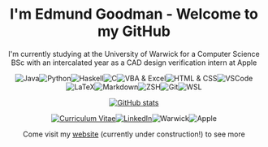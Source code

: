 <h1 align="center"> I'm Edmund Goodman - Welcome to my GitHub</h1>

<p align="center">
    I'm currently studying at the University of Warwick for a Computer Science BSc with an intercalated year as a CAD design verification intern at Apple
</p>

<p align="center" style="display:flex; justify-content: center; flex-wrap: wrap;"><span> </span>
    <img alt="Java" src="https://img.shields.io/badge/Java-ED8B00?style=for-the-badge&logo=java&logoColor=white"/><span> </span>
    <img alt="Python" src="https://img.shields.io/badge/Python-3776AB?style=for-the-badge&logo=python&logoColor=white"/><span> </span>
    <img alt="Haskell" src="https://img.shields.io/badge/Haskell-%235E5086.svg?style=for-the-badge&logo=haskell&logoColor=white"/><span> </span>
    <img alt="C" src="https://img.shields.io/badge/C-%2300599C.svg?&style=for-the-badge&logo=c&logoColor=white"/><span> </span>
    <img alt="VBA & Excel" src="https://img.shields.io/badge/VBA_%26_Excel-217346?style=for-the-badge&logo=microsoft-excel&logoColor=white"/><span> </span>
    <img alt="HTML & CSS" src="https://img.shields.io/badge/HTML_%26_CSS-%23E34F26.svg?style=for-the-badge&logo=html5&logoColor=white"/><span> </span>
    <br/>
    <img alt="VSCode" src="https://img.shields.io/badge/Visual_Studio_Code-0078D4?style=for-the-badge&logo=visual%20studio%20code&logoColor=white"/><span> </span>
    <img alt="LaTeX" src="https://img.shields.io/badge/Latex-%23008080.svg?&style=for-the-badge&logo=latex&logoColor=white"/><span> </span>
    <img alt="Markdown" src="https://img.shields.io/badge/markdown-%23000000.svg?style=for-the-badge&logo=markdown&logoColor=white"/><span> </span>
    <img alt="ZSH" src="https://img.shields.io/badge/ZSH-121011?style=for-the-badge&logo=gnu-bash&logoColor=white"/><span> </span>
    <img alt="Git" src="https://img.shields.io/badge/Git-F05032?style=for-the-badge&logo=git&logoColor=white"/><span> </span>
    <img alt="WSL" src="https://img.shields.io/badge/WSL-FCC624?style=for-the-badge&logo=linux&logoColor=black"><span> </span>
</p>

<p align="center">
    <a href="https://github.com/anuraghazra/github-readme-stats">
        <img alt="GitHub stats" src="https://github-readme-stats.vercel.app/api?username=EdmundGoodman&count_private=true&show_icons=true">
    </a>
</p>

<p align="center" style="display:flex; justify-content: center; flex-wrap: wrap;"><span> </span>
    <a href="https://raw.githubusercontent.com/EdmundGoodman/EdmundGoodman/master/edmundGoodmanCV.pdf">
        <img alt="Curriculum Vitae" src="https://img.shields.io/badge/Curriculum_Vitae-DC143C.svg?style=for-the-badge"><span> </span>
    </a>
    <a href="https://www.linkedin.com/in/edmundgoodman/">
        <img alt="LinkedIn" src="https://img.shields.io/badge/LinkedIn-0077B5?style=for-the-badge&logo=linkedin&logoColor=white"><span> </span>
    </a>
    <br/>
    <img alt="Warwick" src="https://img.shields.io/badge/Warwick-5f2167?style=for-the-badge"/><span> </span>
    <img alt="Apple" src="https://img.shields.io/badge/Apple-%23000000.svg?style=for-the-badge&logo=apple&logoColor=white"/><span> </span>
</p>

<p align="center">
    Come visit my <a href="https://edmundgoodman.github.io/">website</a> (currently under construction!) to see more
</p>
